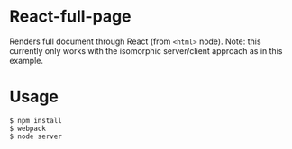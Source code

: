 React-full-page
===============

Renders full document through React (from `<html>` node). Note: this currently only works with the isomorphic server/client approach as in this example.

Usage
===============
```
$ npm install
$ webpack
$ node server
```
